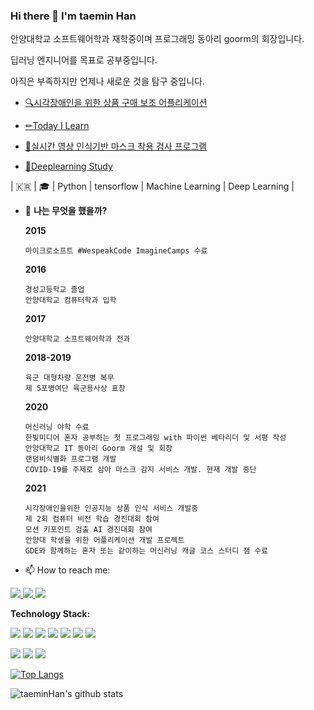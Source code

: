 ### Hi there 👋 I'm taemin Han

안양대학교 소프트웨어학과 재학중이며 프로그래밍 동아리 goorm의 회장입니다.

딥러닝 엔지니어를 목표로 공부중입니다.

아직은 부족하지만 언제나 새로운 것을 탐구 중입니다.

- [🔍시각장애인을 위한 상품 구매 보조 어플리케이션](https://github.com/taeminHan/What-sYourMerchandise)

- [✏Today I Learn](https://github.com/taeminHan/TIL)

- [🤿실시간 영상 인식기반 마스크 착용 검사 프로그램](https://github.com/taeminHan/mask_detection)

- [📖Deeplearning Study](https://github.com/taeminHan/Deep-Learning-Study)


| :kr: | 🎓 | Python | tensorflow | Machine Learning | Deep Learning |

- 💬 **나는 무엇을 했을까?**

  **2015**
  
      마이크로소프트 #WespeakCode ImagineCamps 수료
    
    
  **2016**
  
      경성고등학교 졸업
      안양대학교 컴퓨터학과 입학
      
  **2017**
  
      안양대학교 소프트웨어학과 전과
      
  **2018-2019**
  
      육군 대형차량 운전병 복무
      제 5포병여단 육군용사상 표창
    
  **2020**
      
      머신러닝 야학 수료
      한빛미디어 혼자 공부하는 첫 프로그래밍 with 파이썬 베타리더 및 서평 작성
      안양대학교 IT 동아리 Goorm 개설 및 회장
      랜덤비식별화 프로그램 개발
      COVID-19를 주제로 삼아 마스크 감지 서비스 개발. 현재 개발 중단
    
  **2021**

      시각장애인을위한 인공지능 상품 인식 서비스 개발중
      제 2회 컴퓨터 비전 학습 경진대회 참여
      모션 키포인트 검출 AI 경진대회 참여
      안양대 학생을 위한 어플리케이션 개발 프로젝트
      GDE와 함께하는 혼자 또는 같이하는 머신러닝 캐글 코스 스터디 잼 수료
      


- 📫 How to reach me:


<a href="https://www.instagram.com/kyle_05.15/"><img src="https://img.shields.io/badge/Instagram-E4405F?style=flat-square&logo=Instagram&logoColor=white&link=https://www.instagram.com/kyle_05.15/"> <a href="matilto:taemin9705@gmail.com"><img src="https://img.shields.io/badge/Gmail-D14836?style=flat-square&logo=Gmail&logoColor=white">  <a href="https://www.notion.so/kylereport/Kyle-s-Report-ef5b2e3d885c463abb79453b868b3033"><img src="https://img.shields.io/badge/Notion-000000?style=flat-square&logo=Notion&logoColor=white&link=https://www.notion.so/kylereport/Kyle-s-Report-ef5b2e3d885c463abb79453b868b3033"></a>



**Technology Stack:**

<img src="https://img.shields.io/badge/Tensorflow-FF6F00?style=flat-square&logo=Tensorflow&logoColor=white"> <img src="https://img.shields.io/badge/Keras-D00000?style=flat-square&logo=Keras&logoColor=white"> <img src="https://img.shields.io/badge/Python-3776AB?style=flat-square&logo=Python&logoColor=white"> <img src="https://img.shields.io/badge/Git-F05032?style=flat-square&logo=Git&logoColor=white"> 
<img src="https://img.shields.io/badge/MongoDB-47A248?style=flat-square&logo=MongoDB&logoColor=white"> <img src="https://img.shields.io/badge/ApacheSpark-E25A1C?style=flat-square&logo=Apache%20Spark&logoColor=white"> <img src="https://img.shields.io/badge/Linux-FCC624?style=flat-square&logo=Linux&logoColor=black">

<img src="https://img.shields.io/badge/Ubuntu-E95420?style=flat-square&logo=Ubuntu&logoColor=white"> <img src="https://img.shields.io/badge/Anaconda-44A833?style=flat-square&logo=Anaconda&logoColor=white"> <img src="https://img.shields.io/badge/Jupyter-F37626?style=flat-square&logo=Jupyter&logoColor=white">



[![Top Langs](https://github-readme-stats.vercel.app/api/top-langs/?username=taeminHan&layout=compact)](https://github.com/anuraghazra/github-readme-stats)


<!--
**taeminHan/taeminHan** is a ✨ _special_ ✨ repository because its `README.md` (this file) appears on your GitHub profile.

Here are some ideas to get you started:

- 🔭 I’m currently working on ...

- 👯 I’m looking to collaborate on ...
- 🤔 I’m looking for help with ...


- 😄 Pronouns: ...
- ⚡ Fun fact: ...
-->


![taeminHan's github stats](https://github-readme-stats.vercel.app/api?username=taeminHan&show_icons=true&theme=gotham)
